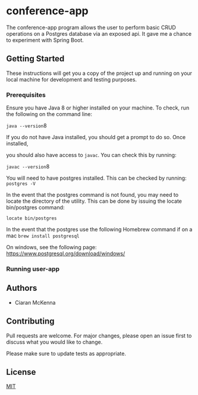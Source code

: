 # conference-app

The conference-app program allows the user to perform basic CRUD operations on
a Postgres database via an exposed api. It gave me a chance to experiment with Spring Boot.

Getting Started
---------------

These instructions will get you a copy of the project up and running on
your local machine for development and testing purposes.

### Prerequisites

Ensure you have Java 8 or higher installed on your machine. To check,
run the following on the command line:

`java --version`8

If you do not have Java installed, you should get a prompt to do so.
Once installed,

you should also have access to `javac`. You can check this by running:

`javac --version`8

You will need to have postgres installed. This can be checked by running:
`postgres -V`

In the event that the postgres command is not found, you may need to locate the directory of the utility. 
This can be done by issuing the locate bin/postgres command:

`locate bin/postgres`

In the event that the postgres use the following Homebrew command if on a mac
`brew install postgresql`

On windows, see the following page: https://www.postgresql.org/download/windows/

### Running user-app



Authors
-------

-   Ciaran McKenna

Contributing
------------

Pull requests are welcome. For major changes, please open an issue first
to discuss what you would like to change.

Please make sure to update tests as appropriate.

License
-------

[MIT](https://choosealicense.com/licenses/mit/)
